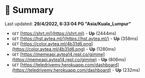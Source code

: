 # 📖 Summary
Last updated: **29/4/2022, 6:33:04 PG "Asia/Kuala_Lumpur"**

- `GET` [https://shrt.ml](https://shrt.ml) - **Up** (2444ms)
- `GET` [https://hst.aytea.ml/](https://hst.aytea.ml/) - **Up** (358ms)
- `GET` [https://color.aytea.ml/4b31d6.png](https://color.aytea.ml/4b31d6.png) - **Up** (1280ms)
- `GET` [https://memeapi.aytea14.repl.co/gimme](https://memeapi.aytea14.repl.co/gimme) - **Up** (806ms)
- `GET` [https://teledrivemy.herokuapp.com/dashboard](https://teledrivemy.herokuapp.com/dashboard) - **Up** (232ms)
